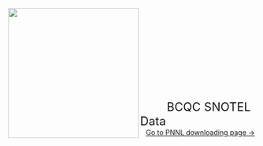 <img src="https://image.ibb.co/iFt6D8/snotel.jpg" class="image1" width="265" height="265" align="left" border="0" style="border-style: none;"> 
<br /> <br /> <br /> <br /> <br /> <br /> <br /> <br /> <br /> <br /> <br /> 
<font size="5">&nbsp;&nbsp;&nbsp;&nbsp;&nbsp;&nbsp;&nbsp;&nbsp;BCQC SNOTEL Data</font> 
&nbsp;&nbsp;&nbsp;<a style="white-space: nowrap" href="https://dhsvm.pnnl.gov/bcqc_snotel_data.stm" style="font-size: 18px;">Go to PNNL downloading page &#8594;</a>


